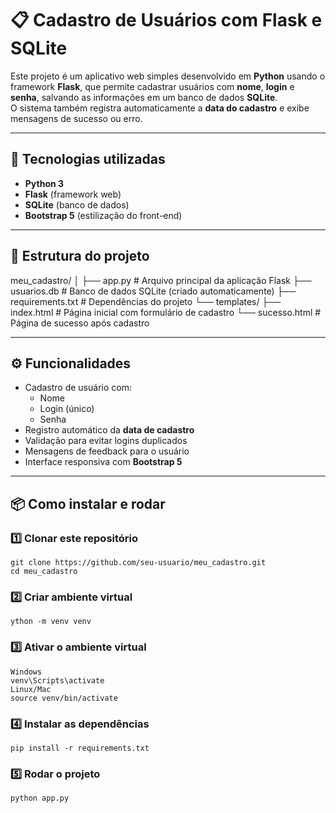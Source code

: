 # 📋 Cadastro de Usuários com Flask e SQLite

Este projeto é um aplicativo web simples desenvolvido em **Python** usando o framework **Flask**, que permite cadastrar usuários com **nome**, **login** e **senha**, salvando as informações em um banco de dados **SQLite**.  
O sistema também registra automaticamente a **data do cadastro** e exibe mensagens de sucesso ou erro.

---

## 🚀 Tecnologias utilizadas
- **Python 3**
- **Flask** (framework web)
- **SQLite** (banco de dados)
- **Bootstrap 5** (estilização do front-end)

---

## 📂 Estrutura do projeto
meu_cadastro/
│
├── app.py # Arquivo principal da aplicação Flask
├── usuarios.db # Banco de dados SQLite (criado automaticamente)
├── requirements.txt # Dependências do projeto
└── templates/
├── index.html # Página inicial com formulário de cadastro
└── sucesso.html # Página de sucesso após cadastro


---

## ⚙️ Funcionalidades
- Cadastro de usuário com:
  - Nome
  - Login (único)
  - Senha
- Registro automático da **data de cadastro**
- Validação para evitar logins duplicados
- Mensagens de feedback para o usuário
- Interface responsiva com **Bootstrap 5**

---

## 📦 Como instalar e rodar
### 1️⃣ Clonar este repositório

    git clone https://github.com/seu-usuario/meu_cadastro.git
    cd meu_cadastro

### 2️⃣ Criar ambiente virtual
    ython -m venv venv

### 3️⃣ Ativar o ambiente virtual
    Windows
    venv\Scripts\activate
    Linux/Mac
    source venv/bin/activate

### 4️⃣ Instalar as dependências
    pip install -r requirements.txt

### 5️⃣ Rodar o projeto
    python app.py

